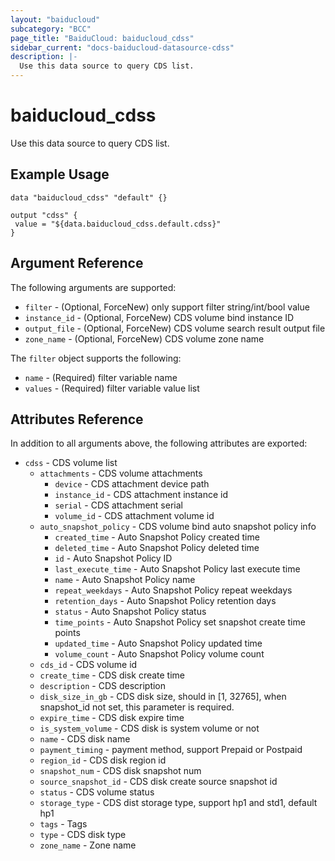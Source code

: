 ```yaml
---
layout: "baiducloud"
subcategory: "BCC"
page_title: "BaiduCloud: baiducloud_cdss"
sidebar_current: "docs-baiducloud-datasource-cdss"
description: |-
  Use this data source to query CDS list.
---
```


# baiducloud_cdss

Use this data source to query CDS list.

## Example Usage

```hcl
data "baiducloud_cdss" "default" {}

output "cdss" {
 value = "${data.baiducloud_cdss.default.cdss}"
}
```

## Argument Reference

The following arguments are supported:

* `filter` - (Optional, ForceNew) only support filter string/int/bool value
* `instance_id` - (Optional, ForceNew) CDS volume bind instance ID
* `output_file` - (Optional, ForceNew) CDS volume search result output file
* `zone_name` - (Optional, ForceNew) CDS volume zone name

The `filter` object supports the following:

* `name` - (Required) filter variable name
* `values` - (Required) filter variable value list

## Attributes Reference

In addition to all arguments above, the following attributes are exported:

* `cdss` - CDS volume list
  * `attachments` - CDS volume attachments
    * `device` - CDS attachment device path
    * `instance_id` - CDS attachment instance id
    * `serial` - CDS attachment serial
    * `volume_id` - CDS attachment volume id
  * `auto_snapshot_policy` - CDS volume bind auto snapshot policy info
    * `created_time` - Auto Snapshot Policy created time
    * `deleted_time` - Auto Snapshot Policy deleted time
    * `id` - Auto Snapshot Policy ID
    * `last_execute_time` - Auto Snapshot Policy last execute time
    * `name` - Auto Snapshot Policy name
    * `repeat_weekdays` - Auto Snapshot Policy repeat weekdays
    * `retention_days` - Auto Snapshot Policy retention days
    * `status` - Auto Snapshot Policy status
    * `time_points` - Auto Snapshot Policy set snapshot create time points
    * `updated_time` - Auto Snapshot Policy updated time
    * `volume_count` - Auto Snapshot Policy volume count
  * `cds_id` - CDS volume id
  * `create_time` - CDS disk create time
  * `description` - CDS description
  * `disk_size_in_gb` - CDS disk size, should in [1, 32765], when snapshot_id not set, this parameter is required.
  * `expire_time` - CDS disk expire time
  * `is_system_volume` - CDS disk is system volume or not
  * `name` - CDS disk name
  * `payment_timing` - payment method, support Prepaid or Postpaid
  * `region_id` - CDS disk region id
  * `snapshot_num` - CDS disk snapshot num
  * `source_snapshot_id` - CDS disk create source snapshot id
  * `status` - CDS volume status
  * `storage_type` - CDS dist storage type, support hp1 and std1, default hp1
  * `tags` - Tags
  * `type` - CDS disk type
  * `zone_name` - Zone name


